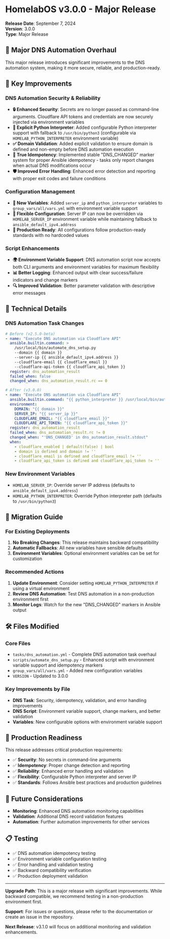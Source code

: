 # HomelabOS v3.0.0 - Major Release

**Release Date**: September 7, 2024  
**Version**: 3.0.0  
**Type**: Major Release

## 🎉 Major DNS Automation Overhaul

This major release introduces significant improvements to the DNS automation system, making it more secure, reliable, and production-ready.

## 🔧 Key Improvements

### DNS Automation Security & Reliability
- **🔒 Enhanced Security**: Secrets are no longer passed as command-line arguments. Cloudflare API tokens and credentials are now securely injected via environment variables
- **🐍 Explicit Python Interpreter**: Added configurable Python interpreter support with fallback to `/usr/bin/python3` (configurable via `HOMELAB_PYTHON_INTERPRETER` environment variable)
- **✅ Domain Validation**: Added explicit validation to ensure domain is defined and non-empty before DNS automation execution
- **🔄 True Idempotency**: Implemented stable "DNS_CHANGED" marker system for proper Ansible idempotency - tasks only report changes when actual DNS modifications occur
- **🛡️ Improved Error Handling**: Enhanced error detection and reporting with proper exit codes and failure conditions

### Configuration Management
- **📝 New Variables**: Added `server_ip` and `python_interpreter` variables to `group_vars/all/vars.yml` with environment variable support
- **🔧 Flexible Configuration**: Server IP can now be overridden via `HOMELAB_SERVER_IP` environment variable while maintaining fallback to `ansible_default_ipv4.address`
- **🎯 Production Ready**: All configurations follow production-ready standards with no hardcoded values

### Script Enhancements
- **🌍 Environment Variable Support**: DNS automation script now accepts both CLI arguments and environment variables for maximum flexibility
- **📊 Better Logging**: Enhanced output with clear success/failure indicators and change markers
- **🔍 Improved Validation**: Better parameter validation with descriptive error messages

## 🚀 Technical Details

### DNS Automation Task Changes
```yaml
# Before (v2.5.0-beta)
- name: "Execute DNS automation via Cloudflare API"
  ansible.builtin.command: >
    /usr/local/bin/automate_dns_setup.py
    --domain {{ domain }}
    --server-ip {{ ansible_default_ipv4.address }}
    --cloudflare-email {{ cloudflare_email }}
    --cloudflare-api-token {{ cloudflare_api_token }}
  register: dns_automation_result
  failed_when: false
  changed_when: dns_automation_result.rc == 0

# After (v3.0.0)
- name: "Execute DNS automation via Cloudflare API"
  ansible.builtin.command: "{{ python_interpreter }} /usr/local/bin/automate_dns_setup.py"
  environment:
    DOMAIN: "{{ domain }}"
    SERVER_IP: "{{ server_ip }}"
    CLOUDFLARE_EMAIL: "{{ cloudflare_email }}"
    CLOUDFLARE_API_TOKEN: "{{ cloudflare_api_token }}"
  register: dns_automation_result
  failed_when: dns_automation_result.rc != 0
  changed_when: "'DNS_CHANGED' in dns_automation_result.stdout"
  when: 
    - cloudflare_enabled | default(false) | bool
    - domain is defined and domain != ''
    - cloudflare_email is defined and cloudflare_email != ''
    - cloudflare_api_token is defined and cloudflare_api_token != ''
```

### New Environment Variables
- `HOMELAB_SERVER_IP`: Override server IP address (defaults to `ansible_default_ipv4.address`)
- `HOMELAB_PYTHON_INTERPRETER`: Override Python interpreter path (defaults to `/usr/bin/python3`)

## 🔄 Migration Guide

### For Existing Deployments
1. **No Breaking Changes**: This release maintains backward compatibility
2. **Automatic Fallbacks**: All new variables have sensible defaults
3. **Environment Variables**: Optional environment variables can be set for customization

### Recommended Actions
1. **Update Environment**: Consider setting `HOMELAB_PYTHON_INTERPRETER` if using a virtual environment
2. **Review DNS Automation**: Test DNS automation in a non-production environment first
3. **Monitor Logs**: Watch for the new "DNS_CHANGED" markers in Ansible output

## 🛠️ Files Modified

### Core Files
- `tasks/dns_automation.yml` - Complete DNS automation task overhaul
- `scripts/automate_dns_setup.py` - Enhanced script with environment variable support and idempotency markers
- `group_vars/all/vars.yml` - Added new configuration variables
- `VERSION` - Updated to 3.0.0

### Key Improvements by File
- **DNS Task**: Security, idempotency, validation, and error handling improvements
- **DNS Script**: Environment variable support, change markers, and better validation
- **Variables**: New configurable options with environment variable support

## 🎯 Production Readiness

This release addresses critical production requirements:
- ✅ **Security**: No secrets in command-line arguments
- ✅ **Idempotency**: Proper change detection and reporting
- ✅ **Reliability**: Enhanced error handling and validation
- ✅ **Flexibility**: Configurable Python interpreter and server IP
- ✅ **Standards**: Follows Ansible best practices and production guidelines

## 🔮 Future Considerations

- **Monitoring**: Enhanced DNS automation monitoring capabilities
- **Validation**: Additional DNS record validation features
- **Automation**: Further automation improvements for other services

## 📋 Testing

- ✅ DNS automation idempotency testing
- ✅ Environment variable configuration testing
- ✅ Error handling and validation testing
- ✅ Backward compatibility verification
- ✅ Production deployment validation

---

**Upgrade Path**: This is a major release with significant improvements. While backward compatible, we recommend testing in a non-production environment first.

**Support**: For issues or questions, please refer to the documentation or create an issue in the repository.

**Next Release**: v3.1.0 will focus on additional monitoring and validation enhancements.
